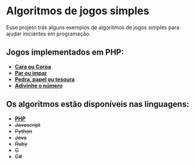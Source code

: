 # Algoritmos de jogos simples

Esse projeto trás alguns exemplos de algoritmos de jogos simples para ajudar iniciantes em programação.

## Jogos implementados em PHP:

- **[Cara ou Coroa](https://github.com/acampamentodev/algoritmos-jogos-simples/blob/main/php/1_cara_ou_coroa.php)**
- **[Par ou impar](https://github.com/acampamentodev/algoritmos-jogos-simples/blob/main/php/2_par_ou_impar.php)**
- **[Pedra, papel ou tesoura](https://github.com/acampamentodev/algoritmos-jogos-simples/blob/main/php/3_pedra_papel_tesoura.php)**
- **[Adivinhe o número](https://github.com/acampamentodev/algoritmos-jogos-simples/blob/main/php/4_adivinhe_o_numero.php)**

## Os algoritmos estão disponíveis nas linguagens:

- **[PHP](https://github.com/acampamentodev/algoritmos-jogos-simples/tree/main/php)**
- ~~Javascript~~
- ~~Python~~
- ~~Java~~
- ~~Ruby~~
- ~~C~~
- ~~C#~~
